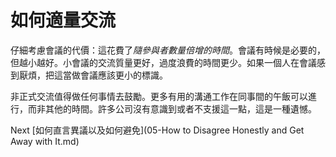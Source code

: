 # 如何適量交流
[//]: # (Version:1.0.0)
仔細考慮會議的代價：這花費了*隨參與者數量倍增的時間*。會議有時候是必要的，但越小越好。小會議的交流質量更好，過度浪費的時間更少。如果一個人在會議感到厭煩，把這當做會議應該更小的標識。

非正式交流值得做任何事情去鼓勵。更多有用的溝通工作在同事間的午飯可以進行，而非其他的時間。許多公司沒有意識到或者不支援這一點，這是一種遺憾。

Next [如何直言異議以及如何避免](05-How to Disagree Honestly and Get Away with It.md)
